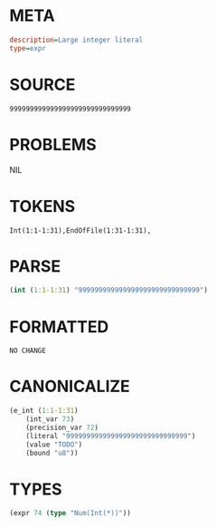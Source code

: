 # META
~~~ini
description=Large integer literal
type=expr
~~~
# SOURCE
~~~roc
999999999999999999999999999999
~~~
# PROBLEMS
NIL
# TOKENS
~~~zig
Int(1:1-1:31),EndOfFile(1:31-1:31),
~~~
# PARSE
~~~clojure
(int (1:1-1:31) "999999999999999999999999999999")
~~~
# FORMATTED
~~~roc
NO CHANGE
~~~
# CANONICALIZE
~~~clojure
(e_int (1:1-1:31)
	(int_var 73)
	(precision_var 72)
	(literal "999999999999999999999999999999")
	(value "TODO")
	(bound "u8"))
~~~
# TYPES
~~~clojure
(expr 74 (type "Num(Int(*))"))
~~~